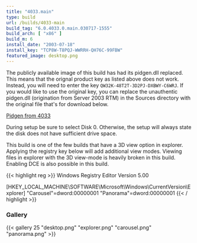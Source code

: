 ```yaml
---
title: "4033.main"
type: build
url: /builds/4033-main
build_tag: "6.0.4033.0.main.030717-1555"
build_arch: [ "x86" ]
build_m: 6
install_date: "2003-07-18"
install_key: "TCP8W-T8PQJ-WWRRH-QH76C-99FBW"
featured_image: desktop.png
---
```


The publicly available image of this build has had its pidgen.dll replaced. This means that the orignal product key as listed above does not work. Instead, you will need to enter the key `QW32K-48T2T-3D2PJ-DXBWY-C6WRJ`. If you would like to use the original key, you can replace the unauthentic pidgen.dll (origination from Server 2003 RTM) in the Sources directory with the original file that's for download below.

[Pidgen from 4033](/download/pidgen.zip)

During setup be sure to select Disk 0. Otherwise, the setup will always state the disk does not have sufficient drive space.

This build is one of the few builds that have a 3D view option in explorer. Applying the registry key below will add additional view modes. Viewing files in explorer with the 3D view-mode is heavily broken in this build. Enabling DCE is also possible in this build.

{{< highlight reg >}}
Windows Registry Editor Version 5.00

[HKEY_LOCAL_MACHINE\SOFTWARE\Microsoft\Windows\CurrentVersion\Explorer]
"Carousel"=dword:00000001
"Panorama"=dword:00000001
{{< / highlight >}}

### Gallery

{{< gallery 25 "desktop.png" "explorer.png" "carousel.png" "panorama.png" >}}